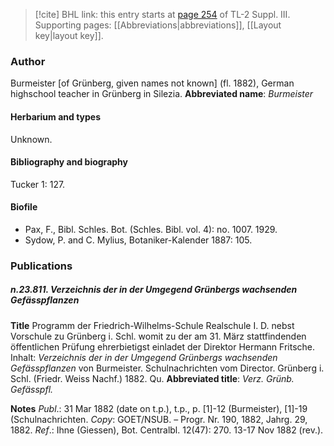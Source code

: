 > [!cite] BHL link: this entry starts at [page 254](https://www.biodiversitylibrary.org/page/33266561) of TL-2 Suppl. III.
> Supporting pages: [[Abbreviations|abbreviations]], [[Layout key|layout key]].

### Author

Burmeister \[of Grünberg, given names not known\] (fl. 1882), German highschool teacher in Grünberg in Silezia. 
**Abbreviated name**: *Burmeister*

#### Herbarium and types

Unknown.

#### Bibliography and biography

Tucker 1: 127.

#### Biofile

- Pax, F., Bibl. Schles. Bot. (Schles. Bibl. vol. 4): no. 1007. 1929.
- Sydow, P. and C. Mylius, Botaniker-Kalender 1887: 105.

### Publications

##### n.23.811. Verzeichnis der in der Umgegend Grünbergs wachsenden Gefässpflanzen

**Title**
Programm der Friedrich-Wilhelms-Schule Realschule I. D. nebst Vorschule zu Grünberg i. Schl. womit zu der am 31. März stattfindenden öffentlichen Prüfung ehrerbietigst einladet der Direktor Hermann Fritsche. Inhalt: *Verzeichnis der in der Umgegend Grünbergs wachsenden Gefässpflanzen* von Burmeister. Schulnachrichten vom Director. Grünberg i. Schl. (Friedr. Weiss Nachf.) 1882. Qu.
**Abbreviated title**: *Verz. Grünb. Gefässpfl.*

**Notes**
*Publ*.: 31 Mar 1882 (date on t.p.), t.p., p. \[1\]-12 (Burmeister), \[1\]-19 (Schulnachrichten. *Copy*: GOET/NSUB. – Progr. Nr. 190, 1882, Jahrg. 29, 1882.
*Ref*.: Ihne (Giessen), Bot. Centralbl. 12(47): 270. 13-17 Nov 1882 (rev.).

